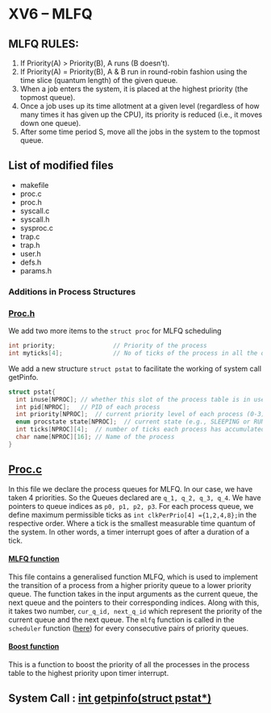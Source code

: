 # XV6 – MLFQ
## MLFQ RULES:
1. If Priority(A) > Priority(B), A runs (B doesn’t). 
2. If Priority(A) = Priority(B), A & B run in round-robin fashion using the time slice (quantum length) of the given queue.
3. When a job enters the system, it is placed at the highest priority (the topmost queue). 
4. Once a job uses up its time allotment at a given level (regardless of how many times it has given up the CPU), its priority is reduced (i.e., it moves down one queue). 
5. After some time period S, move all the jobs in the system to the topmost queue.

## List of modified files
* makefile
* proc.c
* proc.h
* syscall.c
* syscall.h
* sysproc.c
* trap.c
* trap.h
* user.h
* defs.h
* params.h

### Additions in Process Structures
### [Proc.h](https://github.com/uditvyas/xv6-MLFQ/blob/master/proc.h)
We add two more items to the ```struct proc``` for MLFQ scheduling
```C
int priority;                // Priority of the process
int myticks[4];              // No of ticks of the process in all the queues
```

We add a new structure ```struct pstat``` to facilitate the working of system call getPinfo.
```C
struct pstat{
  int inuse[NPROC]; // whether this slot of the process table is in use (1 or 0)
  int pid[NPROC];   // PID of each process
  int priority[NPROC];  // current priority level of each process (0-3)
  enum procstate state[NPROC];  // current state (e.g., SLEEPING or RUNNABLE) of each process
  int ticks[NPROC][4];  // number of ticks each process has accumulated at each of 4 priorities
  char name[NPROC][16]; // Name of the process
}
```
## [Proc.c](https://github.com/uditvyas/xv6-MLFQ/blob/master/proc.c)

In this file we declare the process queues for MLFQ. In our case, we have taken 4 priorities. So the Queues declared are ```q_1, q_2, q_3, q_4```. We have pointers to queue indices as ```p0, p1, p2, p3```. 
For each process queue, we define maximum permissible ticks as ```int clkPerPrio[4] ={1,2,4,8};```in the respective order. Where a tick is the smallest measurable time quantum of the system. In other words, a timer interrupt goes of after a duration of a tick.
#### [MLFQ function](https://github.com/uditvyas/xv6-MLFQ/blob/c80326de909811f20a783b5d6ffa526146f4d85f/proc.c#L434)
This file contains a generalised function MLFQ, which is used to implement the transition of a process from a higher priority queue to a lower priority queue.
The function takes in the input arguments as the current queue, the next queue and the pointers to their corresponding indices. Along with this, it takes two number, ```cur_q_id, next_q_id``` which represent the priority of the current queue and the next queue. 
The ```mlfq``` function is called in the ```scheduler``` function ([here](https://github.com/uditvyas/xv6-MLFQ/blob/master/proc.c#L508)) for every consecutive pairs of priority queues. 
#### [Boost function](https://github.com/uditvyas/xv6-MLFQ/blob/master/proc.c#L363)
This is a function to boost the priority of all the processes in the process table to the highest priority upon timer interrupt. 

## System Call : [int getpinfo(struct pstat*)](https://github.com/uditvyas/xv6-MLFQ/blob/master/getpinfo.c) 


